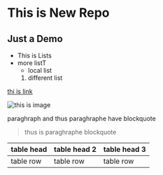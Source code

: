 # This is New Repo
## Just a Demo

- This is Lists
- more listT
	- local list
	1. different list 


[thi is link](http://Github.com)

![this is image]()

paraghraph and thus paraghraphe have blockquote	
>thus is paraghraphe blockquote

| table head | table head 2 | table  head 3|
| --- | --- | --- |
| table row | table row | table row | 